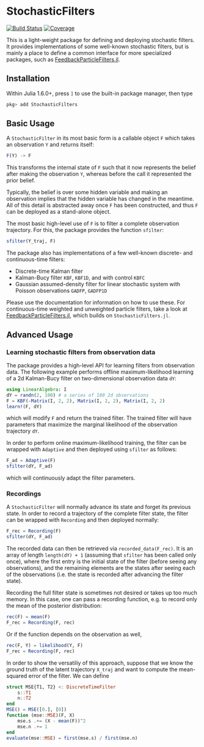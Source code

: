 # StochasticFilters

[![Build Status](https://travis-ci.com/simsurace/StochasticFilters.jl.svg?branch=master)](https://travis-ci.com/simsurace/StochasticFilters.jl)
[![Coverage](https://codecov.io/gh/simsurace/StochasticFilters.jl/branch/master/graph/badge.svg)](https://codecov.io/gh/simsurace/StochasticFilters.jl)

This is a light-weight package for defining and deploying stochastic filters.
It provides implementations of some well-known stochastic filters, but is mainly a place to define a common interface for more specialized packages, such as [FeedbackParticleFilters.jl](https://github.com/simsurace/FeedbackParticleFilters.jl).

## Installation

Within Julia 1.6.0+, press `]` to use the built-in package manager, then type

```julia
pkg> add StochasticFilters
```

## Basic Usage

A `StochasticFilter` in its most basic form is a callable object `F` which takes an observation `Y` and returns itself:

```julia
F(Y) -> F
```

This transforms the internal state of `F` such that it now represents the belief after making the observation `Y`, whereas before the call it represented the prior belief.

Typically, the belief is over some hidden variable and making an observation implies that the hidden variable has changed in the meantime. All of this detail is abstracted away once `F` has been constructed, and thus `F` can be deployed as a stand-alone object.

The most basic high-level use of `F` is to filter a complete observation trajectory.
For this, the package provides the function `sfilter`:
```julia
sfilter(Y_traj, F)
```

The package also has implementations of a few well-known discrete- and continuous-time filters:
- Discrete-time Kalman filter
- Kalman-Bucy filter `KBF`, `KBF1D`, and with control `KBFC`
- Gaussian assumed-density filter for linear stochastic system with Poisson observations `GADFP`, `GADFP1D`

Please use the documentation for information on how to use these.
For continuous-time weighted and unweighted particle filters, take a look at [FeedbackParticleFilters.jl](https://github.com/simsurace/FeedbackParticleFilters.jl), which builds on `StochasticFilters.jl`.

## Advanced Usage
### Learning stochastic filters from observation data
The package provides a high-level API for learning filters from observation data. 
The following example performs offline maximum-likelihood learning of a 2d Kalman-Bucy filter on two-dimensional observation data `dY`:
```julia
using LinearAlgebra: I
dY = randn(2, 100) # a series of 100 2d observations
F = KBF(-Matrix(I, 2, 2), Matrix(I, 2, 2), Matrix(I, 2, 2)
learn!(F, dY)
```
which will modify `F` and return the trained filter.
The trained filter will have parameters that maximize the marginal likelihood of the observation trajectory `dY`.

In order to perform online maximum-likelihood training,
the filter can be wrapped with `Adaptive` and then deployed using `sfilter` as follows:
```julia
F_ad = Adaptive(F)
sfilter(dY, F_ad)
```
which will continuously adapt the filter parameters.

### Recordings
A `StochasticFilter` will normally advance its state and forget its previous state. 
In order to record a trajectory of the complete filter state, the filter can be wrapped with `Recording` and then deployed normally:
```julia
F_rec = Recording(F)
sfilter(dY, F_ad)
```
The recorded data can then be retrieved via `recorded_data(F_rec)`. 
It is an array of length `length(dY) + 1` (assuming that `sfilter` has been called only once), where the first entry is the initial state of the filter (before seeing any observations), and the remaining elements are the states after seeing each of the observations (i.e. the state is recorded after advancing the filter state).

Recording the full filter state is sometimes not desired or takes up too much memory.
In this case, one can pass a recording function, e.g. to record only the mean of the posterior distribution:
```julia
rec(F) = mean(F)
F_rec = Recording(F, rec)
```
Or if the function depends on the observation as well,
```julia
rec(F, Y) = likelihood(Y, F)
F_rec = Recording(F, rec)
```
In order to show the versatiliy of this approach, suppose that we know the ground truth of the latent trajectory `X_traj` and want to compute the mean-squared error of the filter.
We can define
```julia
struct MSE{T1, T2} <: DiscreteTimeFilter
    s::T1
    n::T2
end
MSE() = MSE([0.], [0])
function (mse::MSE)(F, X)
    mse.s .+= (X - mean(F))^2
    mse.n .+= 1
end
evaluate(mse::MSE) = first(mse.s) / first(mse.n)

```
